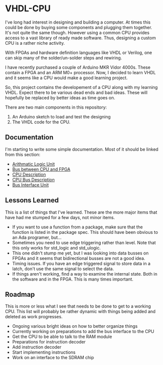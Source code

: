 
# VHDL-CPU
I've long had interest in designing and building a computer.
At times this could be done by buying some components and plugging
them together.  It's not quite the same though.  However using a
common CPU provides access to a vast library of ready made software.
Thus, designing a custom CPU is a rather niche activity.

With FPGAs and hardware definition languages like VHDL or Verilog,
one can skip many of the solder/un-solder steps and rewiring.

I have recently purchased a couple of Arduino MKR Vidor 4000s.  These
contain a FPGA and an ARM M0+ processor.  Now, I decided to learn VHDL
and it seems like a CPU would make a good learning project.

So, this project contains the developement of a CPU along with my
learning VHDL.  Expect there to be various dead ends and bad ideas.
These will hopefully be replaced by better ideas as time goes on.

There are two main components in this repository:
1. An Arduino sketch to load and test the designing
2. The VHDL code for the CPU.

## Documentation
I'm starting to write some simple documentation.  Most of it should be linked from this
section:
* [Arithmatic Logic Unit](doc/ALU.md)
* [Bus between CPU and FPGA](doc/Bus.md)
* [CPU Description](doc/CPU32.md)
* [CPU Bus Description](doc/CPU-Bus.md)
* [Bus Interface Unit](doc/BIU.md)

## Lessons Learned
This is a list of things that I've learned.  These are the more major items that have had
me stumped for a few days, not minor items.
* If you want to use a function from a package, make sure that the function is listed in
the package spec.  This should have been obvious to an Ada programer, but...
* Sometimes you need to use edge triggering rather than level.  Note that this only works
for std_logic and std_ulogic.
* This one didn't stump me yet, but I was looking into data busses on FPGAs and it seems
that bidirectional busses are not a good idea.
* Timing issues.  If you have an edge triggered signal to store data in a latch, don't use
the same signal to select the data.
* If things aren't working, find a way to examine the internal state.  Both in the software
and in the FPGA.  This is many times important.

## Roadmap
This is more or less what I see that needs to be done to get to a working CPU.  This list will
probably be rather dynamic with things being added and deleted as work progresses.
* Ongoing various bright ideas on how to better organize things
* Currently working on preparations to add the bus interface to the CPU
* Get the CPU to be able to talk to the RAM module
* Preparations for instruction decoder
* Add instruction decoder
* Start implementing instructions
* Work on an interface to the SDRAM chip